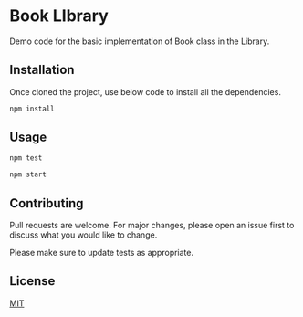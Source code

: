 # Book LIbrary

Demo code for the basic implementation of Book class in the Library.

## Installation

Once cloned the project, use below code to install all the dependencies.

```bash
npm install
```

## Usage

```bash
npm test

npm start
```

## Contributing
Pull requests are welcome. For major changes, please open an issue first to discuss what you would like to change.

Please make sure to update tests as appropriate.

## License
[MIT](https://choosealicense.com/licenses/mit/)